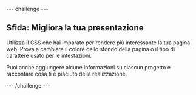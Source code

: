 --- challenge ---
## Sfida: Migliora la tua presentazione

Utilizza il CSS che hai imparato per rendere più interessante la tua pagina web. Prova a cambiare il colore dello sfondo della pagina o il tipo di carattere usato per le intestazioni.

Puoi anche aggiungere alcune informazioni su ciascun progetto e raccontare cosa ti è piaciuto della realizzazione.  


--- /challenge ---